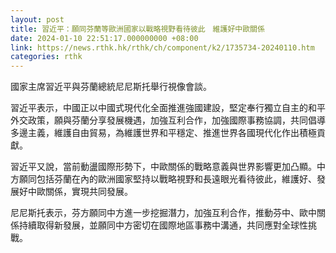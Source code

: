 ```yaml
---
layout: post
title: 習近平：願同芬蘭等歐洲國家以戰略視野看待彼此　維護好中歐關係
date: 2024-01-10 22:51:17.000000000 +08:00
link: https://news.rthk.hk/rthk/ch/component/k2/1735734-20240110.htm
categories: rthk
---
```


國家主席習近平與芬蘭總統尼尼斯托舉行視像會談。

習近平表示，中國正以中國式現代化全面推進強國建設，堅定奉行獨立自主的和平外交政策，願與芬蘭分享發展機遇，加強互利合作，加強國際事務協調，共同倡導多邊主義，維護自由貿易，為維護世界和平穩定、推進世界各國現代化作出積極貢獻。

習近平又說，當前動盪國際形勢下，中歐關係的戰略意義與世界影響更加凸顯。中方願同包括芬蘭在內的歐洲國家堅持以戰略視野和長遠眼光看待彼此，維護好、發展好中歐關係，實現共同發展。

尼尼斯托表示，芬方願同中方進一步挖掘潛力，加強互利合作，推動芬中、歐中關係持續取得新發展，並願同中方密切在國際地區事務中溝通，共同應對全球性挑戰。
